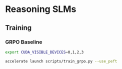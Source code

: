 # Reasoning SLMs

## Training

### GRPO Baseline

```bash
export CUDA_VISIBLE_DEVICES=0,1,2,3

accelerate launch scripts/train_grpo.py --use_peft
```
